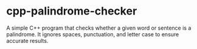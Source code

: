 # cpp-palindrome-checker
A simple C++ program that checks whether a given word or sentence is a palindrome.   It ignores spaces, punctuation, and letter case to ensure accurate results.
